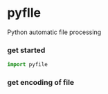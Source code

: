 # pyflle
Python automatic file processing

### get started

```python
import pyfile
```


### get encoding of file
```


```
